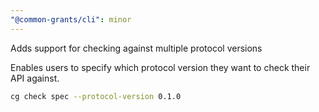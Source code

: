 ```yaml
---
"@common-grants/cli": minor
---
```


Adds support for checking against multiple protocol versions

Enables users to specify which protocol version they want to check their API against.

```bash
cg check spec --protocol-version 0.1.0
```
